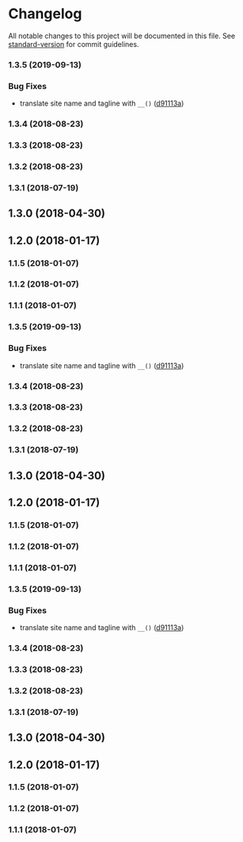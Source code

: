 # Changelog

All notable changes to this project will be documented in this file. See [standard-version](https://github.com/conventional-changelog/standard-version) for commit guidelines.

### 1.3.5 (2019-09-13)


### Bug Fixes

* translate site name and tagline with `__()` ([d91113a](https://github.com/odai-alali/kollektiv-theme/commit/d91113a))

### 1.3.4 (2018-08-23)

### 1.3.3 (2018-08-23)

### 1.3.2 (2018-08-23)

### 1.3.1 (2018-07-19)

## 1.3.0 (2018-04-30)

## 1.2.0 (2018-01-17)

### 1.1.5 (2018-01-07)

### 1.1.2 (2018-01-07)

### 1.1.1 (2018-01-07)

### 1.3.5 (2019-09-13)


### Bug Fixes

* translate site name and tagline with `__()` ([d91113a](https://github.com/odai-alali/kollektiv-theme/commit/d91113a))

### 1.3.4 (2018-08-23)

### 1.3.3 (2018-08-23)

### 1.3.2 (2018-08-23)

### 1.3.1 (2018-07-19)

## 1.3.0 (2018-04-30)

## 1.2.0 (2018-01-17)

### 1.1.5 (2018-01-07)

### 1.1.2 (2018-01-07)

### 1.1.1 (2018-01-07)

### 1.3.5 (2019-09-13)


### Bug Fixes

* translate site name and tagline with `__()` ([d91113a](https://github.com/odai-alali/kollektiv-theme/commit/d91113a))

### 1.3.4 (2018-08-23)

### 1.3.3 (2018-08-23)

### 1.3.2 (2018-08-23)

### 1.3.1 (2018-07-19)

## 1.3.0 (2018-04-30)

## 1.2.0 (2018-01-17)

### 1.1.5 (2018-01-07)

### 1.1.2 (2018-01-07)

### 1.1.1 (2018-01-07)
